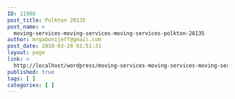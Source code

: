 ```yaml
---
ID: 11988
post_title: Polkton 28135
post_name: >
  moving-services-moving-services-moving-services-polkton-28135
author: mrgabonijeff@gmail.com
post_date: 2018-03-28 01:51:31
layout: page
link: >
  http://localhost/wordpress/moving-services-moving-services-moving-services-polkton-28135/
published: true
tags: [ ]
categories: [ ]
---
```

